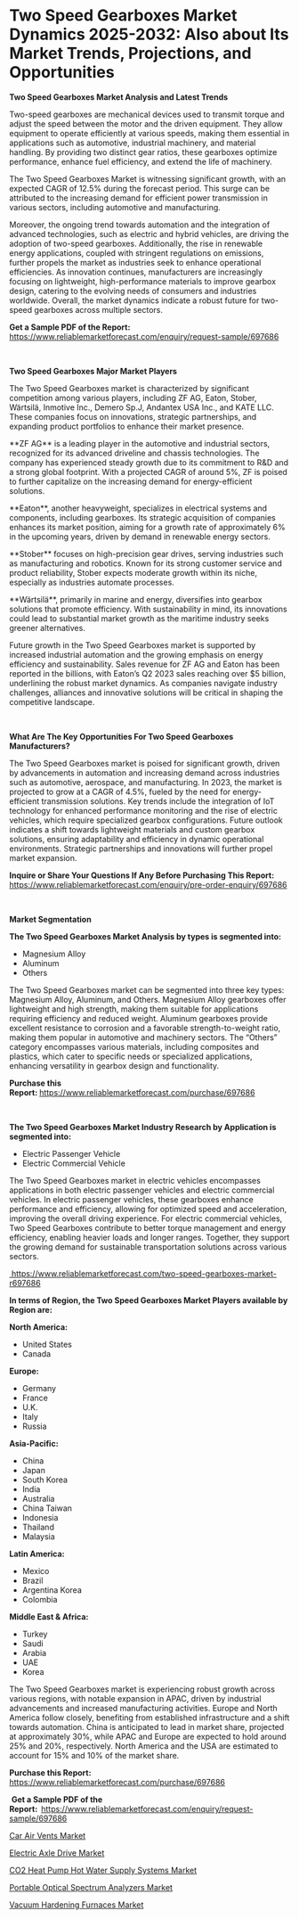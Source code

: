 <p><h1>Two Speed Gearboxes Market Dynamics 2025-2032: Also about Its Market Trends, Projections, and Opportunities</h1></p><p><strong>Two Speed Gearboxes Market Analysis and Latest Trends</strong></p>
<p><p>Two-speed gearboxes are mechanical devices used to transmit torque and adjust the speed between the motor and the driven equipment. They allow equipment to operate efficiently at various speeds, making them essential in applications such as automotive, industrial machinery, and material handling. By providing two distinct gear ratios, these gearboxes optimize performance, enhance fuel efficiency, and extend the life of machinery.</p><p>The Two Speed Gearboxes Market is witnessing significant growth, with an expected CAGR of 12.5% during the forecast period. This surge can be attributed to the increasing demand for efficient power transmission in various sectors, including automotive and manufacturing. </p><p>Moreover, the ongoing trend towards automation and the integration of advanced technologies, such as electric and hybrid vehicles, are driving the adoption of two-speed gearboxes. Additionally, the rise in renewable energy applications, coupled with stringent regulations on emissions, further propels the market as industries seek to enhance operational efficiencies. As innovation continues, manufacturers are increasingly focusing on lightweight, high-performance materials to improve gearbox design, catering to the evolving needs of consumers and industries worldwide. Overall, the market dynamics indicate a robust future for two-speed gearboxes across multiple sectors.</p></p>
<p><strong>Get a Sample PDF of the Report:&nbsp;</strong> <a href="https://www.reliablemarketforecast.com/enquiry/request-sample/697686?utm_campaign=2447&utm_medium=2&utm_source=Github&utm_content=ia&utm_term=30032025&utm_id=two-speed-gearboxes">https://www.reliablemarketforecast.com/enquiry/request-sample/697686</a></p>
<p>&nbsp;</p>
<p><strong>Two Speed Gearboxes Major Market Players</strong></p>
<p><p>The Two Speed Gearboxes market is characterized by significant competition among various players, including ZF AG, Eaton, Stober, Wärtsilä, Inmotive Inc., Demero Sp.J, Andantex USA Inc., and KATE LLC. These companies focus on innovations, strategic partnerships, and expanding product portfolios to enhance their market presence.</p><p>**ZF AG** is a leading player in the automotive and industrial sectors, recognized for its advanced driveline and chassis technologies. The company has experienced steady growth due to its commitment to R&D and a strong global footprint. With a projected CAGR of around 5%, ZF is poised to further capitalize on the increasing demand for energy-efficient solutions.</p><p>**Eaton**, another heavyweight, specializes in electrical systems and components, including gearboxes. Its strategic acquisition of companies enhances its market position, aiming for a growth rate of approximately 6% in the upcoming years, driven by demand in renewable energy sectors.</p><p>**Stober** focuses on high-precision gear drives, serving industries such as manufacturing and robotics. Known for its strong customer service and product reliability, Stober expects moderate growth within its niche, especially as industries automate processes.</p><p>**Wärtsilä**, primarily in marine and energy, diversifies into gearbox solutions that promote efficiency. With sustainability in mind, its innovations could lead to substantial market growth as the maritime industry seeks greener alternatives.</p><p>Future growth in the Two Speed Gearboxes market is supported by increased industrial automation and the growing emphasis on energy efficiency and sustainability. Sales revenue for ZF AG and Eaton has been reported in the billions, with Eaton’s Q2 2023 sales reaching over $5 billion, underlining the robust market dynamics. As companies navigate industry challenges, alliances and innovative solutions will be critical in shaping the competitive landscape.</p></p>
<p>&nbsp;</p>
<p><strong>What Are The Key Opportunities For Two Speed Gearboxes Manufacturers?</strong></p>
<p><p>The Two Speed Gearboxes market is poised for significant growth, driven by advancements in automation and increasing demand across industries such as automotive, aerospace, and manufacturing. In 2023, the market is projected to grow at a CAGR of 4.5%, fueled by the need for energy-efficient transmission solutions. Key trends include the integration of IoT technology for enhanced performance monitoring and the rise of electric vehicles, which require specialized gearbox configurations. Future outlook indicates a shift towards lightweight materials and custom gearbox solutions, ensuring adaptability and efficiency in dynamic operational environments. Strategic partnerships and innovations will further propel market expansion.</p></p>
<p><strong>Inquire or Share Your Questions If Any Before Purchasing This Report:</strong> <a href="https://www.reliablemarketforecast.com/enquiry/pre-order-enquiry/697686?utm_campaign=2447&utm_medium=2&utm_source=Github&utm_content=ia&utm_term=30032025&utm_id=two-speed-gearboxes">https://www.reliablemarketforecast.com/enquiry/pre-order-enquiry/697686</a></p>
<p>&nbsp;</p>
<p><strong>Market Segmentation</strong></p>
<p><strong>The Two Speed Gearboxes Market Analysis by types is segmented into:</strong></p>
<p><ul><li>Magnesium Alloy</li><li>Aluminum</li><li>Others</li></ul></p>
<p><p>The Two Speed Gearboxes market can be segmented into three key types: Magnesium Alloy, Aluminum, and Others. Magnesium Alloy gearboxes offer lightweight and high strength, making them suitable for applications requiring efficiency and reduced weight. Aluminum gearboxes provide excellent resistance to corrosion and a favorable strength-to-weight ratio, making them popular in automotive and machinery sectors. The “Others” category encompasses various materials, including composites and plastics, which cater to specific needs or specialized applications, enhancing versatility in gearbox design and functionality.</p></p>
<p><strong>Purchase this Report:&nbsp;</strong><a href="https://www.reliablemarketforecast.com/purchase/697686?utm_campaign=2447&utm_medium=2&utm_source=Github&utm_content=ia&utm_term=30032025&utm_id=two-speed-gearboxes">https://www.reliablemarketforecast.com/purchase/697686</a></p>
<p>&nbsp;</p>
<p><strong>The Two Speed Gearboxes Market Industry Research by Application is segmented into:</strong></p>
<p><ul><li>Electric Passenger Vehicle</li><li>Electric Commercial Vehicle</li></ul></p>
<p><p>The Two Speed Gearboxes market in electric vehicles encompasses applications in both electric passenger vehicles and electric commercial vehicles. In electric passenger vehicles, these gearboxes enhance performance and efficiency, allowing for optimized speed and acceleration, improving the overall driving experience. For electric commercial vehicles, Two Speed Gearboxes contribute to better torque management and energy efficiency, enabling heavier loads and longer ranges. Together, they support the growing demand for sustainable transportation solutions across various sectors.</p></p>
<p><a href="https://www.reliablemarketforecast.com/two-speed-gearboxes-market-r697686?utm_campaign=2447&utm_medium=2&utm_source=Github&utm_content=ia&utm_term=30032025&utm_id=two-speed-gearboxes">&nbsp;https://www.reliablemarketforecast.com/two-speed-gearboxes-market-r697686</a></p>
<p><strong>In terms of Region, the Two Speed Gearboxes Market Players available by Region are:</strong></p>
<p>
    <p> <strong> North America: </strong>
        <ul>
            <li>United States</li>
            <li>Canada</li>
        </ul>
        </p> 
    <p> <strong> Europe: </strong>
        <ul>
            <li>Germany</li>
            <li>France</li>
            <li>U.K.</li>
            <li>Italy</li>
            <li>Russia</li>
        </ul>
        </p> 
    <p> <strong> Asia-Pacific: </strong>
        <ul>
            <li>China</li>
            <li>Japan</li>
            <li>South Korea</li>
            <li>India</li>
            <li>Australia</li>
            <li>China Taiwan</li>
            <li>Indonesia</li>
            <li>Thailand</li>
            <li>Malaysia</li>
        </ul>
        </p> 
    <p> <strong> Latin America: </strong>
        <ul>
            <li>Mexico</li>
            <li>Brazil</li>
            <li>Argentina Korea</li>
            <li>Colombia</li>
        </ul>
        </p> 
    <p> <strong> Middle East & Africa: </strong>
        <ul>
            <li>Turkey</li>
            <li>Saudi</li>
            <li>Arabia</li>
            <li>UAE</li>
            <li>Korea</li>
        </ul>
    </p>
    </p>
<p><p>The Two Speed Gearboxes market is experiencing robust growth across various regions, with notable expansion in APAC, driven by industrial advancements and increased manufacturing activities. Europe and North America follow closely, benefiting from established infrastructure and a shift towards automation. China is anticipated to lead in market share, projected at approximately 30%, while APAC and Europe are expected to hold around 25% and 20%, respectively. North America and the USA are estimated to account for 15% and 10% of the market share.</p></p>
<p><strong>Purchase this Report: </strong><a href="https://www.reliablemarketforecast.com/purchase/697686?utm_campaign=2447&utm_medium=2&utm_source=Github&utm_content=ia&utm_term=30032025&utm_id=two-speed-gearboxes">https://www.reliablemarketforecast.com/purchase/697686</a></p>
<p>&nbsp;<strong>Get a Sample PDF of the Report:&nbsp;&nbsp;</strong><a href="https://www.reliablemarketforecast.com/enquiry/request-sample/697686?utm_campaign=2447&utm_medium=2&utm_source=Github&utm_content=ia&utm_term=30032025&utm_id=two-speed-gearboxes">https://www.reliablemarketforecast.com/enquiry/request-sample/697686</a></p>
<p><strong></strong></p>
<p><p><a href="https://github.com/piskofraisel/Market-Research-Report-List-1/blob/main/car-air-vents-market.md?utm_campaign=2447&utm_medium=2&utm_source=Github&utm_content=ia&utm_term=30032025&utm_id=two-speed-gearboxes">Car Air Vents Market</a></p><p><a href="https://github.com/fettycahow90/Market-Research-Report-List-1/blob/main/electric-axle-drive-market.md?utm_campaign=2447&utm_medium=2&utm_source=Github&utm_content=ia&utm_term=30032025&utm_id=two-speed-gearboxes">Electric Axle Drive Market</a></p><p><a href="https://www.linkedin.com/pulse/co2-heat-pump-hot-water-supply-systems-market-size-tvzme?utm_campaign=2447&utm_medium=2&utm_source=Github&utm_content=ia&utm_term=30032025&utm_id=two-speed-gearboxes">CO2 Heat Pump Hot Water Supply Systems Market</a></p><p><a href="https://www.linkedin.com/pulse/portable-optical-spectrum-analyzers-market-opportunities-lvkze?utm_campaign=2447&utm_medium=2&utm_source=Github&utm_content=ia&utm_term=30032025&utm_id=two-speed-gearboxes">Portable Optical Spectrum Analyzers Market</a></p><p><a href="https://www.linkedin.com/pulse/vacuum-hardening-furnaces-industry-market-analysis-evaluating-d9kne?utm_campaign=2447&utm_medium=2&utm_source=Github&utm_content=ia&utm_term=30032025&utm_id=two-speed-gearboxes">Vacuum Hardening Furnaces Market</a></p></p>